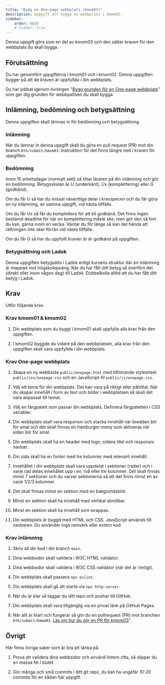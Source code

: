 ```yaml
---
title: "Bygg en One-page webbplats (kmom03)" 
description: Uppgift att bygga en webbplats i kmom03.
sidebar:
    order: 0030
    # hidden: true
---
```


Denna uppgift görs som en del av kmom03 och den sätter kraven för den webbplats du skall bygga.



## Förutsättning

Du har genomfört uppgifterna i kmom01 och i kmom02. Denna uppgiften bygger på att de kraven är uppfyllda i din webbplats.

Du har jobbat igenom övningen "[Bygg grunden för en One-page webbplats](/website/laromaterial/ovning/bygg-en-one-page-webbplats)" som ger dig grunden för webbpaltsen du skall bygga.



## Inlämning, bedömning och betygsättning

Denna uppgiften skall lämnas in för bedömning och betygsättning.



### Inlämning

När du lämnar in denna uppgift skall du göra en pull request (PR) mot din branch `bth/submit/kmom03`. Instruktion för det finns längre ned i kraven för uppgiften.



### Bedömning

Inom 15 arbetsdagar (normalt sett) så tittar läraren på din inlämning och gör en bedömning. Betygsskalan är U (underkänt), Ux (komplettering) eller G (godkänd). 

Om du får U så har du missat väsentliga delar i kravspecen och du får göra en ny inlämning, av samma uppgift, vid nästa tillfälle.

Om du får Ux så får du komplettera för att bli godkänd. Det finns ingen bestämd deadline för när en komplettering måste ske, men gör den så fort du kan, gärna inom en vecka. Väntar du för länge så kan det hända att rättningen inte sker förrän vid nästa tillfälle.

Om du får G så har du uppfyllt kraven är är godkänd på uppgiften.



### Betygsättning och Ladok

Denna uppgiften betygsätts i Ladok enligt kursens struktur där en inlämning är mappad mot högskolepoäng. När du har fått ditt betyg så överförs det (direkt eller inom någon dag) till Ladok. Dubbelkolla alltid att du har fått ditt betyg i Ladok.



## Krav

Utför följande krav.



### Krav kmom01 & kmom02

1. Din webbplats som du byggt i kmom01 skall uppfylla alla krav från den uppgiften.

1. I kmom02 byggde du vidare på den webbplatsen, alla krav från den uppgiften skall vara uppfyllda i din webbplats.



### Krav One-page webbplats

1. Skapa en ny webbsida `public/onepage.html` med tillhörande stylesheet `public/css/onepage.css` och en JavaScript-fil `public/js/onepage.css`. 

1. Välj ett tema för din webbplats. Det kan vara på riktigt eller påhittat. När du skapar innehåll i form av text och bilder i webbplatsen så skall det vara anpassat till temat.

1. Välj en färgpalett som passar din webbplats. Definiera färgpaletten i CSS variabler.

1. Din webbplats skall vara responsiv och stacka innehåll när bredden blir för smal och det skall finnas en hamburger-meny som aktiveras när sidan blir för smal.

1. Din webbplats skall ha en header med logo, sidans titel och responsiv navbar.

1. Din sida skall ha en footer med tre kolumner med relevant innehåll.

1. Innehållet i din webbplats skall vara uppdelat i sektioner (rader) och i varje rad delas innehållet upp i en, två eller tre kolumner. Det skall finnas minst 7 sektioner och du varvar sektionerna så att det finns minst en av varje 1/2/3 kolumner.

1. Det skall finnas minst en sektion med en bakgrundsbild.

1. Minst en sektion skall ha innehåll med vertikal skrollbar.

1. Minst en sektion skall ha innehåll som wrappas.

1. Din webbplats är byggd med HTML och CSS. JavaScript används till navbaren. Du använder inga ramverk eller extern kod.



### Krav inlämning

1. Skriv all din kod i din branch `main`. 

1. Dina webbsidor skall validera i W3C HTML validator.

1. Dina webbsidor skall validera i W3C CSS validator (när det är rimligt).

1. Din webbplats skall passera `npx eslint`.

1. Din webbplats skall gå att starta via `npx http-server`.

1. När du är klar så taggar du ditt repo och pushar till GitHub.

1. Din webbplats skall vara tillgänglig via en privat länk på GitHub Pages.

1. När allt är klart och fungerar så gör du en pullrequest (PR) mot branchen `bth/submit/kmom03`. [Läs om hur du gör en PR för kmom03](/website/laromaterial/uppgift/gor-en-pr-for-kmom03)".



## Övrigt

Här finns övriga saker som är bra att tänka på.

1. Prova att validera dina webbsidor och använd lintern ofta, så slipper du en massa fel i slutet.

1. Gör många och små commits i ditt git repo, du kan ha ungefär 10-20 commits för en sådan här uppgift. 
